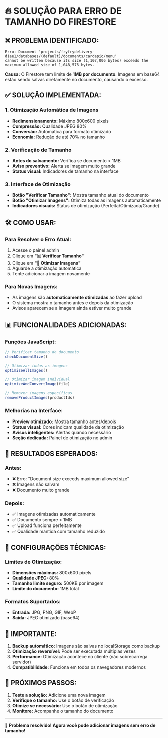 # 🔥 SOLUÇÃO PARA ERRO DE TAMANHO DO FIRESTORE

## ❌ **PROBLEMA IDENTIFICADO:**
```
Erro: Document 'projects/fryfrydelivery-d1ae1/databases/(default)/documents/cardapio/menu' 
cannot be written because its size (1,107,006 bytes) exceeds the maximum allowed size of 1,048,576 bytes.
```

**Causa:** O Firestore tem limite de **1MB por documento**. Imagens em base64 estão sendo salvas diretamente no documento, causando o excesso.

## ✅ **SOLUÇÃO IMPLEMENTADA:**

### 1. **Otimização Automática de Imagens**
- **Redimensionamento:** Máximo 800x600 pixels
- **Compressão:** Qualidade JPEG 80%
- **Conversão:** Automática para formato otimizado
- **Economia:** Redução de até 70% no tamanho

### 2. **Verificação de Tamanho**
- **Antes do salvamento:** Verifica se documento < 1MB
- **Aviso preventivo:** Alerta se imagem muito grande
- **Status visual:** Indicadores de tamanho na interface

### 3. **Interface de Otimização**
- **Botão "Verificar Tamanho":** Mostra tamanho atual do documento
- **Botão "Otimizar Imagens":** Otimiza todas as imagens automaticamente
- **Indicadores visuais:** Status de otimização (Perfeita/Otimizada/Grande)

## 🛠️ **COMO USAR:**

### **Para Resolver o Erro Atual:**
1. Acesse o painel admin
2. Clique em **"📊 Verificar Tamanho"**
3. Clique em **"🎯 Otimizar Imagens"**
4. Aguarde a otimização automática
5. Tente adicionar a imagem novamente

### **Para Novas Imagens:**
- As imagens são **automaticamente otimizadas** ao fazer upload
- O sistema mostra o tamanho antes e depois da otimização
- Avisos aparecem se a imagem ainda estiver muito grande

## 📊 **FUNCIONALIDADES ADICIONADAS:**

### **Funções JavaScript:**
```javascript
// Verificar tamanho do documento
checkDocumentSize()

// Otimizar todas as imagens
optimizeAllImages()

// Otimizar imagem individual
optimizeAndConvertImage(file)

// Remover imagens específicas
removeProductImages(productIds)
```

### **Melhorias na Interface:**
- **Preview otimizado:** Mostra tamanho antes/depois
- **Status visual:** Cores indicam qualidade da otimização
- **Avisos inteligentes:** Alertas quando necessário
- **Seção dedicada:** Painel de otimização no admin

## 🎯 **RESULTADOS ESPERADOS:**

### **Antes:**
- ❌ Erro: "Document size exceeds maximum allowed size"
- ❌ Imagens não salvam
- ❌ Documento muito grande

### **Depois:**
- ✅ Imagens otimizadas automaticamente
- ✅ Documento sempre < 1MB
- ✅ Upload funciona perfeitamente
- ✅ Qualidade mantida com tamanho reduzido

## 🔧 **CONFIGURAÇÕES TÉCNICAS:**

### **Limites de Otimização:**
- **Dimensões máximas:** 800x600 pixels
- **Qualidade JPEG:** 80%
- **Tamanho limite seguro:** 500KB por imagem
- **Limite do documento:** 1MB total

### **Formatos Suportados:**
- **Entrada:** JPG, PNG, GIF, WebP
- **Saída:** JPEG otimizado (base64)

## 🚨 **IMPORTANTE:**

1. **Backup automático:** Imagens são salvas no localStorage como backup
2. **Otimização reversível:** Pode ser executada múltiplas vezes
3. **Performance:** Otimização acontece no cliente (não sobrecarrega servidor)
4. **Compatibilidade:** Funciona em todos os navegadores modernos

## 📝 **PRÓXIMOS PASSOS:**

1. **Teste a solução:** Adicione uma nova imagem
2. **Verifique o tamanho:** Use o botão de verificação
3. **Otimize se necessário:** Use o botão de otimização
4. **Monitore:** Acompanhe o tamanho do documento

---

**🎉 Problema resolvido! Agora você pode adicionar imagens sem erro de tamanho!**
